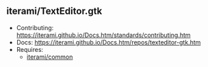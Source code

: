 iterami/TextEditor.gtk
----------------------

* Contributing: https://iterami.github.io/Docs.htm/standards/contributing.htm
* Docs: https://iterami.github.io/Docs.htm/repos/texteditor-gtk.htm
* Requires:
  * [iterami/common](https://github.com/iterami/common)
